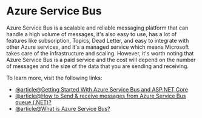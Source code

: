 # Azure Service Bus

Azure Service Bus is a scalable and reliable messaging platform that can handle a high volume of messages, it's also easy to use, has a lot of features like subscription, Topics, Dead Letter, and easy to integrate with other Azure services, and it's a managed service which means Microsoft takes care of the infrastructure and scaling. However, it's worth noting that Azure Service Bus is a paid service and the cost will depend on the number of messages and the size of the data that you are sending and receiving.

To learn more, visit the following links:

- [@article@Getting Started With Azure Service Bus and ASP.NET Core](https://www.c-sharpcorner.com/article/get-started-with-azure-service-bus-queues-asp-net-core-part-1/)
- [@article@How to Send & receive messages from Azure Service Bus queue (.NET)?](https://learn.microsoft.com/en-us/azure/service-bus-messaging/service-bus-dotnet-get-started-with-queues?tabs=passwordless)
- [@article@What is Azure Service Bus?](https://learn.microsoft.com/en-us/azure/service-bus-messaging/service-bus-messaging-overview)
